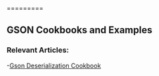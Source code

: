=========

## GSON Cookbooks and Examples


### Relevant Articles: 
-[Gson Deserialization Cookbook](http://www.baeldung.com/gson-deserialization-guide)
